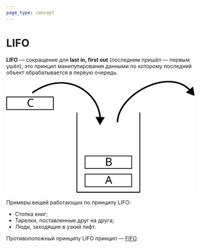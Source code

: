 ```yaml
---
page_type: concept
---
```


# LIFO

**LIFO** — сокращение для **last in, first out** (последним пришёл — первым ушёл), это принцип манипулирования данными по которому последний объект обрабатывается в первую очередь.

![LIFO](./images/algo/lifo.svg)

Примеры вещей работающих по принципу LIFO:

- Стопка книг;
- Тарелки, поставленные друг на друга;
- Люди, заходящие в узкий лифт.

Противоположный принципу LIFO принцип — [FIFO]([[20221022214248]]).
